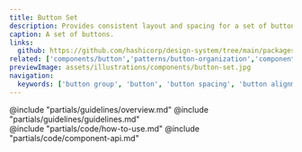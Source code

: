 ```yaml
---
title: Button Set
description: Provides consistent layout and spacing for a set of buttons.
caption: A set of buttons.
links:
  github: https://github.com/hashicorp/design-system/tree/main/packages/components/src/components/hds/button-set
related: ['components/button','patterns/button-organization','components/segmented-group']
previewImage: assets/illustrations/components/button-set.jpg
navigation:
  keywords: ['button group', 'button', 'button spacing', 'button alignment', 'button layout']
---
```


<section data-tab="Guidelines">
  @include "partials/guidelines/overview.md"
  @include "partials/guidelines/guidelines.md"
</section>

<section data-tab="Code">
  @include "partials/code/how-to-use.md"
  @include "partials/code/component-api.md"
</section>
